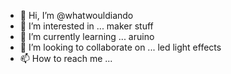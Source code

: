 - 👋 Hi, I’m @whatwouldiando
- 👀 I’m interested in ... maker stuff
- 🌱 I’m currently learning ... aruino
- 💞️ I’m looking to collaborate on ... led light effects
- 📫 How to reach me ...

<!---
whatwouldiando/whatwouldiando is a ✨ special ✨ repository because its `README.md` (this file) appears on your GitHub profile.
You can click the Preview link to take a look at your changes.
--->
